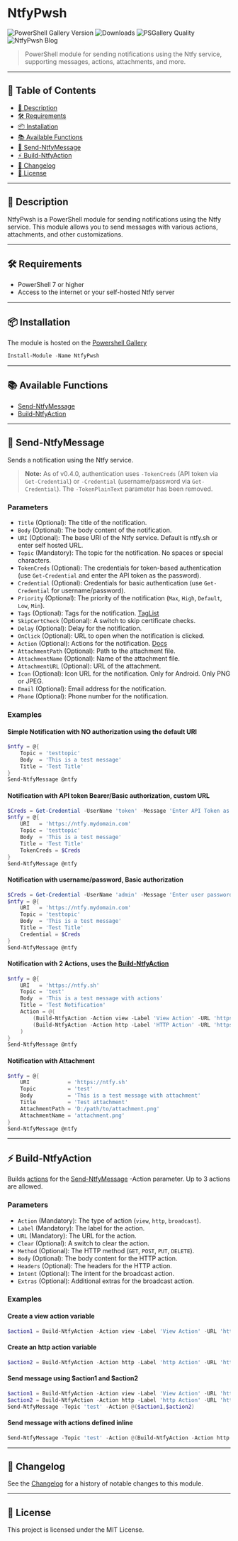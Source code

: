 # NtfyPwsh

![PowerShell Gallery Version](https://img.shields.io/powershellgallery/v/NtfyPwsh)
![Downloads](https://img.shields.io/powershellgallery/dt/NtfyPwsh)
![PSGallery Quality](https://img.shields.io/powershellgallery/p/NtfyPwsh)
![NtfyPwsh Blog](https://ptmorris1.github.io/posts/NtfyPwsh)

> PowerShell module for sending notifications using the Ntfy service, supporting messages, actions, attachments, and more.

---

## 📖 Table of Contents <!-- omit in toc -->
- [🦾 Description](#-description)
- [🛠 Requirements](#-requirements)
- [📦 Installation](#-installation)
- [📚 Available Functions](#-available-functions)
- [📝 Send-NtfyMessage](#-send-ntfymessage)
- [⚡ Build-NtfyAction](#-build-ntfyaction)
- [📰 Changelog](#-changelog)
- [📄 License](#-license)

---

## 🦾 Description

NtfyPwsh is a PowerShell module for sending notifications using the Ntfy service. This module allows you to send messages with various actions, attachments, and other customizations.

---

## 🛠 Requirements

* PowerShell 7 or higher
* Access to the internet or your self-hosted Ntfy server

---

## 📦 Installation

The module is hosted on the [Powershell Gallery](https://www.powershellgallery.com/packages/NtfyPwsh)

```powershell
Install-Module -Name NtfyPwsh
```

---

## 📚 Available Functions <!-- omit in toc -->

- [Send-NtfyMessage](#-send-ntfymessage)
- [Build-NtfyAction](#-build-ntfyaction)

---

## 📝 Send-NtfyMessage <!-- omit in toc -->

Sends a notification using the Ntfy service.

> **Note:** As of v0.4.0, authentication uses `-TokenCreds` (API token via `Get-Credential`) or `-Credential` (username/password via `Get-Credential`). The `-TokenPlainText` parameter has been removed.

### Parameters

- `Title` (Optional): The title of the notification.
- `Body` (Optional): The body content of the notification.
- `URI` (Optional): The base URI of the Ntfy service. Default is ntfy.sh or enter self hosted URL.
- `Topic` (Mandatory): The topic for the notification. No spaces or special characters.
- `TokenCreds` (Optional): The credentials for token-based authentication (use `Get-Credential` and enter the API token as the password).
- `Credential` (Optional): Credentials for basic authentication (use `Get-Credential` for username/password).
- `Priority` (Optional): The priority of the notification (`Max`, `High`, `Default`, `Low`, `Min`).
- `Tags` (Optional): Tags for the notification. [TagList](https://docs.ntfy.sh/publish/?h=topic#tags-emojis)
- `SkipCertCheck` (Optional): A switch to skip certificate checks.
- `Delay` (Optional): Delay for the notification.
- `OnClick` (Optional): URL to open when the notification is clicked.
- `Action` (Optional): Actions for the notification. [Docs](https://docs.ntfy.sh/publish/?h=topic#action-buttons)
- `AttachmentPath` (Optional): Path to the attachment file.
- `AttachmentName` (Optional): Name of the attachment file.
- `AttachmentURL` (Optional): URL of the attachment.
- `Icon` (Optional): Icon URL for the notification. Only for Android. Only PNG or JPEG.
- `Email` (Optional): Email address for the notification.
- `Phone` (Optional): Phone number for the notification.

### Examples

#### Simple Notification with NO authorization using the default URI

```powershell
$ntfy = @{
    Topic = 'testtopic'
    Body  = 'This is a test message'
    Title = 'Test Title'
}
Send-NtfyMessage @ntfy
```

#### Notification with API token Bearer/Basic authorization, custom URL

```powershell
$Creds = Get-Credential -UserName 'token' -Message 'Enter API Token as password'
$ntfy = @{
    URI   = 'https://ntfy.mydomain.com'
    Topic = 'testtopic'
    Body  = 'This is a test message'
    Title = 'Test Title'
    TokenCreds = $Creds
}
Send-NtfyMessage @ntfy
```

#### Notification with username/password, Basic authorization

```powershell
$Creds = Get-Credential -UserName 'admin' -Message 'Enter user password'
$ntfy = @{
    URI   = 'https://ntfy.mydomain.com'
    Topic = 'testtopic'
    Body  = 'This is a test message'
    Title = 'Test Title'
    Credential = $Creds
}
Send-NtfyMessage @ntfy
```

#### Notification with 2 Actions, uses the [Build-NtfyAction](#-build-ntfyaction)

```powershell
$ntfy = @{
    URI   = 'https://ntfy.sh'
    Topic = 'test'
    Body  = 'This is a test message with actions'
    Title = 'Test Notification'
    Action = @(
        (Build-NtfyAction -Action view -Label 'View Action' -URL 'https://ntfy.sh/test')
        (Build-NtfyAction -Action http -Label 'HTTP Action' -URL 'https://ntfy.sh/test' -Method POST -Body 'Ntfy action click sent this message')
    )
}
Send-NtfyMessage @ntfy
```

#### Notification with Attachment

```powershell
$ntfy = @{
    URI            = 'https://ntfy.sh'
    Topic          = 'test'
    Body           = 'This is a test message with attachment'
    Title          = 'Test attachment'
    AttachmentPath = 'D:/path/to/attachment.png'
    AttachmentName = 'attachment.png'
}
Send-NtfyMessage @ntfy
```

---

## ⚡ Build-NtfyAction <!-- omit in toc -->

Builds [actions](https://docs.ntfy.sh/publish/#action-buttons) for the [Send-NtfyMessage](#-send-ntfymessage) -Action parameter. Up to 3 actions are allowed.

### Parameters

- `Action` (Mandatory): The type of action (`view`, `http`, `broadcast`).
- `Label` (Mandatory): The label for the action.
- `URL` (Mandatory): The URL for the action.
- `Clear` (Optional): A switch to clear the action.
- `Method` (Optional): The HTTP method (`GET`, `POST`, `PUT`, `DELETE`).
- `Body` (Optional): The body content for the HTTP action.
- `Headers` (Optional): The headers for the HTTP action.
- `Intent` (Optional): The intent for the broadcast action.
- `Extras` (Optional): Additional extras for the broadcast action.

### Examples

#### Create a view action variable

```powershell
$action1 = Build-NtfyAction -Action view -Label 'View Action' -URL 'https://ntfy.sh'
```

#### Create an http action variable

```powershell
$action2 = Build-NtfyAction -Action http -Label 'http Action' -URL 'https://ntfy.sh' -Body 'BodyPost'
```

#### Send message using $action1 and $action2

```powershell
$action1 = Build-NtfyAction -Action view -Label 'View Action' -URL 'https://ntfy.sh'
$action2 = Build-NtfyAction -Action http -Label 'http Action' -URL 'https://ntfy.sh' -Body 'BodyPost'
Send-NtfyMessage -Topic 'test' -Action @($action1,$action2)
```

#### Send message with actions defined inline

```powershell
Send-NtfyMessage -Topic 'test' -Action @(Build-NtfyAction -Action http -Label 'http Action' -URL 'https://ntfy.sh' -Body 'BodyPost',Build-NtfyAction -Action view -Label 'View Action' -URL 'https://ntfy.sh')
```

---

## 📰 Changelog

See the [Changelog](changelog.md) for a history of notable changes to this module.

---

## 📄 License

This project is licensed under the MIT License.